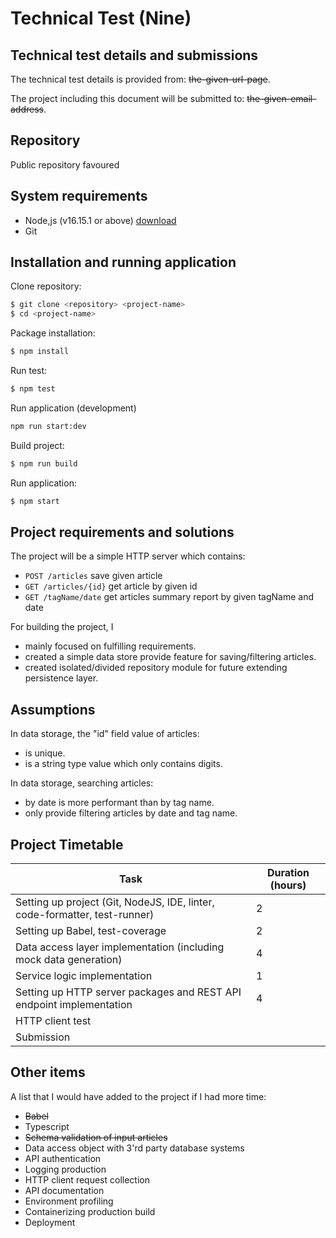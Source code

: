 # Technical Test (Nine)

## Technical test details and submissions

The technical test details is provided from: ~~the-given-url-page~~.

The project including this document will be submitted to: ~~the-given-email-address~~.

## Repository

Public repository favoured

## System requirements

- Node,js (v16.15.1 or above) [download](https://nodejs.org/en/download/)
- Git

## Installation and running application

Clone repository:

```sh
$ git clone <repository> <project-name>
$ cd <project-name>
```

Package installation:

```sh
$ npm install
```

Run test:

```sh
$ npm test
```

Run application (development)

```sh
npm run start:dev
```

Build project:

```sh
$ npm run build
```

Run application:

```sh
$ npm start
```

## Project requirements and solutions

The project will be a simple HTTP server which contains:

- `POST /articles` save given article
- `GET /articles/{id}` get article by given id
- `GET /tagName/date` get articles summary report by given tagName and date

For building the project, I

- mainly focused on fulfilling requirements.
- created a simple data store provide feature for saving/filtering articles.
- created isolated/divided repository module for future extending persistence layer.

## Assumptions

In data storage, the "id" field value of articles:

- is unique.
- is a string type value which only contains digits.

In data storage, searching articles:

- by date is more performant than by tag name.
- only provide filtering articles by date and tag name.

## Project Timetable

| Task                                                                       | Duration (hours) |
| -------------------------------------------------------------------------- | ---------------- |
| Setting up project (Git, NodeJS, IDE, linter, code-formatter, test-runner) | 2                |
| Setting up Babel, test-coverage                                            | 2                |
| Data access layer implementation (including mock data generation)          | 4                |
| Service logic implementation                                               | 1                |
| Setting up HTTP server packages and REST API endpoint implementation       | 4                |
| HTTP client test                                                           |                  |
| Submission                                                                 |                  |

## Other items

A list that I would have added to the project if I had more time:

- ~~Babel~~
- Typescript
- ~~Schema validation of input articles~~
- Data access object with 3'rd party database systems
- API authentication
- Logging production
- HTTP client request collection
- API documentation
- Environment profiling
- Containerizing production build
- Deployment
